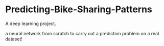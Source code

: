# Predicting-Bike-Sharing-Patterns

A deep learning project.

a neural network from scratch to carry out a prediction problem on a real dataset!
